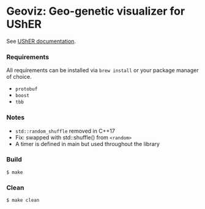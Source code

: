# Geoviz: Geo-genetic visualizer for UShER

See [UShER
documentation](https://usher-wiki.readthedocs.io/en/latest/index.html).

### Requirements

All requirements can be installed via `brew install` or your package manager of
choice.
- `protobuf`
- `boost`
- `tbb`

### Notes
- `std::random_shuffle` removed in C++17
- Fix: swapped with std::shuffle() from `<random>`
- A timer is defined in main but used throughout the library

### Build
    $ make

### Clean
    $ make clean
